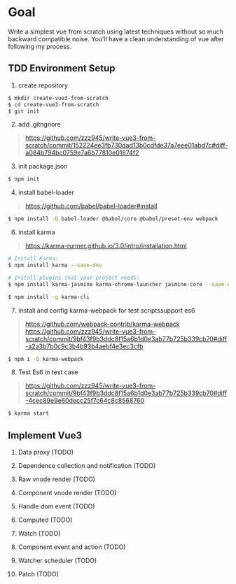 # Goal

Write a simplest vue from scratch using latest techniques without so much backward compatible noise. You'll have a clean understanding of vue after following my process.

## TDD Environment Setup

1. create repository

```sh
$ mkdir create-vue3-from-scratch
$ cd create-vue3-from-scratch
$ git init
```

2. add .gitngnore

> https://github.com/zzz945/write-vue3-from-scratch/commit/152224ee3fb730dad13b0cdfde37a7eee01abd7c#diff-a084b794bc0759e7a6b77810e01874f2

3. init package.json

```sh
$ npm init
```

4. install babel-loader

> https://github.com/babel/babel-loader#install

```sh
$ npm install -D babel-loader @babel/core @babel/preset-env webpack
```

6. install karma

> https://karma-runner.github.io/3.0/intro/installation.html

```sh
# Install Karma:
$ npm install karma --save-dev

# Install plugins that your project needs:
$ npm install karma-jasmine karma-chrome-launcher jasmine-core --save-dev

$ npm install -g karma-cli
```
 
7. install and config karma-webpack for test scriptssupport es6

> https://github.com/webpack-contrib/karma-webpack
> https://github.com/zzz945/write-vue3-from-scratch/commit/9bf43f9b3ddc8f15a6b1d0e3ab77b725b339cb70#diff-a2a3b7b0c9c3b4b93b4aebf4e3ec3cfb

```sh
$ npm i -D karma-webpack
```

8.  Test Es6 in test case

> https://github.com/zzz945/write-vue3-from-scratch/commit/9bf43f9b3ddc8f15a6b1d0e3ab77b725b339cb70#diff-4cec89e9e60decc25f7c64c8c8568760

```sh
$ karma start
```

## Implement Vue3

1. Data proxy (TODO)

2. Dependence collection and notification (TODO)

3. Raw vnode render (TODO)

4. Component vnode render (TODO)

5. Handle dom event (TODO)

6. Computed (TODO)

7. Watch (TODO)

8. Component event and action (TODO)

9. Watcher scheduler (TODO)

10. Patch (TODO)
